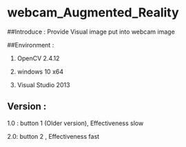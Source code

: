 # webcam_Augmented_Reality

##Introduce : Provide Visual image put into webcam image  

##Environment : 

1. OpenCV 2.4.12

2. windows 10 x64

3. Visual Studio 2013

## Version :

1.0 : button 1 (Older version), Effectiveness slow

2.0: button 2 , Effectiveness fast
